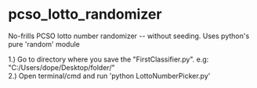 # pcso_lotto_randomizer
No-frills PCSO lotto number randomizer -- without seeding. Uses python's pure 'random' module

1.) Go to directory where you save the "FirstClassifier.py". e.g: "C:/Users/dope/Desktop/folder/" <br>
2.) Open terminal/cmd and run 'python LottoNumberPicker.py'
